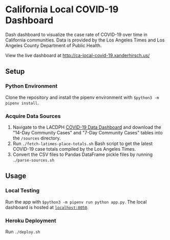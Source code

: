 # California Local COVID-19 Dashboard

Dash dashboard to visualize the case rate of COVID-19 over time in California communities.
Data is provided by the Los Angeles Times and Los Angeles County Department of Public Health.

View the live dashboard at http://ca-local-covid-19.xanderhirsch.us/

## Setup
### Python Environment
Clone the repository and install the pipenv environment with `$python3 -m pipenv install`.
### Acquire Data Sources
1. Navigate to the LACDPH [COVID-19 Data Dashboard](http://dashboard.publichealth.lacounty.gov/covid19_surveillance_dashboard/) and download the "14-Day Community Cases" and "7-Day Community Cases" tables into the `/sources` directory.
2. Run `./fetch-latimes-place-totals.sh` Bash script to get the latest COVID-19 case totals compiled by the Los Angeles Times.
3. Convert the CSV files to Pandas DataFrame pickle files by running `./parse-sources.sh`

## Usage
### Local Testing
Run the app with `$python3 -m pipenv run python app.py`.
The local dashboard is hosted at [`localhost:8050`](http://localhost:8050).
### Heroku Deployment
Run `./deploy.sh`
